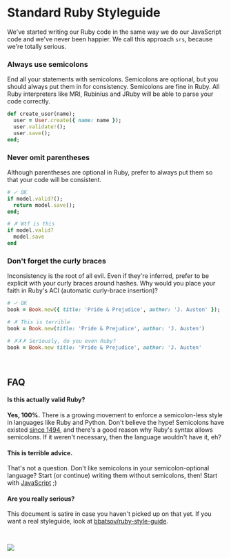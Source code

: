 # Standard Ruby Styleguide

We've started writing our Ruby code in the same way we do our JavaScript code and we've never been happier. We call this approach `srs`, because we're totally serious.

### Always use semicolons
End all your statements with semicolons. Semicolons are optional, but you should always put them in for consistency. Semicolons are fine in Ruby. All Ruby interpreters like MRI, Rubinius and JRuby will be able to parse your code correctly.

```rb
def create_user(name);
  user = User.create({ name: name });
  user.validate!();
  user.save();
end;
```

### Never omit parentheses
Although parentheses are optional in Ruby, prefer to always put them so that your code will be consistent.

```rb
# ✓ OK
if model.valid?();
  return model.save();
end;
```

```rb
# ✗ Wtf is this
if model.valid?
  model.save
end
```

### Don't forget the curly braces
Inconsistency is the root of all evil. Even if they're inferred, prefer to be explicit with your curly braces around hashes. Why would you place your faith in Ruby's ACI (automatic curly-brace insertion)?

```rb
# ✓ OK
book = Book.new({ title: 'Pride & Prejudice', author: 'J. Austen' });
```

```rb
# ✗ This is terrible
book = Book.new(title: 'Pride & Prejudice', author: 'J. Austen')
```

```rb
# ✗✗✗ Seriously, do you even Ruby?
book = Book.new title: 'Pride & Prejudice', author: 'J. Austen'
```

<br>

## FAQ

#### Is this actually valid Ruby?

**Yes, 100%.** There is a growing movement to enforce a semicolon-less style in languages like Ruby and Python. Don't believe the hype! Semicolons have existed [since 1494](https://en.wikipedia.org/wiki/Semicolon), and there's a good reason why Ruby's syntax allows semicolons. If it weren't necessary, then the language wouldn't have it, eh?

#### This is terrible advice.

That's not a question. Don't like semicolons in your semicolon-optional language? Start (or continue) writing them without semicolons, then! Start with [JavaScript](http://standardjs.com/rules.html) ;)

#### Are you really serious?

This document is satire in case you haven't picked up on that yet. If you want a real styleguide, look at [bbatsov/ruby-style-guide](https://github.com/bbatsov/ruby-style-guide).

<br>

[![](https://img.shields.io/badge/%E2%96%B6-Give_feedback-green.svg)](https://github.com/rstacruz/srs/issues/new)
